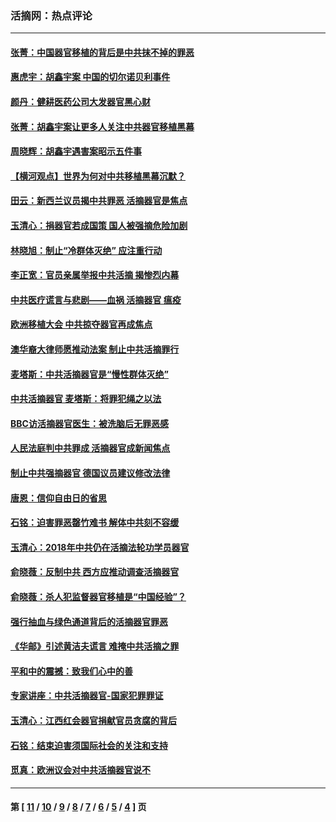 ### 活摘网：热点评论
---
#### [张菁：中国器官移植的背后是中共抹不掉的罪恶](../../pages/nf5879/n13974977.md?09170430) 
#### [惠虎宇：胡鑫宇案 中国的切尔诺贝利事件](../../pages/nf5879/n13942916.md?09170430) 
#### [颜丹：健耕医药公司大发器官黑心财](../../pages/nf5879/n13940134.md?09170430) 
#### [张菁：胡鑫宇案让更多人关注中共器官移植黑幕](../../pages/nf5879/n13929073.md?09170430) 
#### [周晓辉：胡鑫宇遇害案昭示五件事](../../pages/nf5879/n13921870.md?09170430) 
#### [【横河观点】世界为何对中共移植黑幕沉默？](../../pages/nf5879/n13244249.md?09170430) 
#### [田云：新西兰议员揭中共罪恶 活摘器官是焦点](../../pages/nf5879/n13070629.md?09170430) 
#### [玉清心：捐器官若成国策 国人被强摘危险加剧](../../pages/nf5879/n12802713.md?09170430) 
#### [林晓旭：制止“冷群体灭绝” 应注重行动](../../pages/nf5879/n12779736.md?09170430) 
#### [李正宽：官员亲属举报中共活摘 揭惨烈内幕](../../pages/nf5879/n12684490.md?09170430) 
#### [中共医疗谎言与悲剧——血祸 活摘器官 瘟疫](../../pages/nf5879/n12372103.md?09170430) 
#### [欧洲移植大会 中共掠夺器官再成焦点](../../pages/nf5879/n11538883.md?09170430) 
#### [澳华裔大律师愿推动法案 制止中共活摘罪行](../../pages/nf5879/n11377039.md?09170430) 
#### [麦塔斯：中共活摘器官是“慢性群体灭绝”](../../pages/nf5879/n11350529.md?09170430) 
#### [中共活摘器官 麦塔斯：将罪犯绳之以法](../../pages/nf5879/n11347973.md?09170430) 
#### [BBC访活摘器官医生：被洗脑后无罪恶感](../../pages/nf5879/n11335935.md?09170430) 
#### [人民法庭判中共罪成 活摘器官成新闻焦点](../../pages/nf5879/n11331578.md?09170430) 
#### [制止中共强摘器官 德国议员建议修改法律](../../pages/nf5879/n11249451.md?09170430) 
#### [唐恩：信仰自由日的省思](../../pages/nf5879/n11003525.md?09170430) 
#### [石铭：迫害罪恶罄竹难书  解体中共刻不容缓](../../pages/nf5879/n10942855.md?09170430) 
#### [玉清心：2018年中共仍在活摘法轮功学员器官](../../pages/nf5879/n10914646.md?09170430) 
#### [俞晓薇：反制中共 西方应推动调查活摘器官](../../pages/nf5879/n10794671.md?09170430) 
#### [俞晓薇：杀人犯监督器官移植是“中国经验”？](../../pages/nf5879/n10466427.md?09170430) 
#### [强行抽血与绿色通道背后的活摘器官罪恶](../../pages/nf5879/n10004708.md?09170430) 
#### [《华邮》引述黄洁夫谎言 难掩中共活摘之罪](../../pages/nf5879/n9642309.md?09170430) 
#### [平和中的震撼：致我们心中的善](../../pages/nf5879/n9021123.md?09170430) 
#### [专家讲座：中共活摘器官-国家犯罪罪证](../../pages/nf5879/n8828153.md?09170430) 
#### [玉清心：江西红会器官捐献官员贪腐的背后](../../pages/nf5879/n8522122.md?09170430) 
#### [石铭：结束迫害须国际社会的关注和支持](../../pages/nf5879/n8443497.md?09170430) 
#### [觅真：欧洲议会对中共活摘器官说不](../../pages/nf5879/n8337486.md?09170430) 

---
#### 第 [ [11](./11.md?09170430) / [10](./10.md?09170430) / [9](./9.md?09170430) / [8](./8.md?09170430) / [7](./7.md?09170430) / [6](./6.md?09170430) / [5](./5.md?09170430) / [4](./4.md?09170430) ] 页
